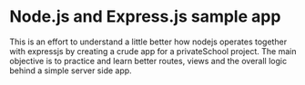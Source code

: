 # Node.js and Express.js sample app

This is an effort to understand a little better how nodejs operates together with expressjs by creating a crude app for a privateSchool project.
The main objective is to practice and learn better routes, views and the overall logic behind a simple server side app.
